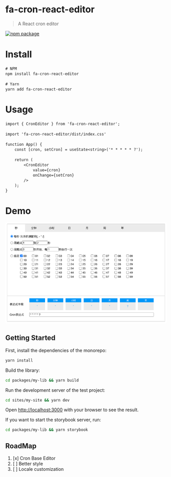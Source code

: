 # fa-cron-react-editor
> A React cron editor

[![npm package](https://img.shields.io/npm/v/fa-cron-react-editor/latest.svg)](https://www.npmjs.com/package/fa-cron-react-editor)

# Install
```base
# NPM
npm install fa-cron-react-editor

# Yarn
yarn add fa-cron-react-editor
```

# Usage
```react
import { CronEditor } from 'fa-cron-react-editor';

import 'fa-cron-react-editor/dist/index.css'

function App() {
    const [cron, setCron] = useState<string>('* * * * * ?');

    return (
        <CronEditor 
            value={cron}
            onChange={setCron}
        />
    );
}
```

# Demo
![fa-cron-react-editor example](/doc/demo1.png)




## Getting Started

First, install the dependencies of the monorepo:

```bash
yarn install
```

Build the library:

```bash
cd packages/my-lib && yarn build
```

Run the development server of the test project:

```bash
cd sites/my-site && yarn dev
```

Open [http://localhost:3000](http://localhost:3000) with your browser to see the result.

If you want to start the storybook server, run:

```bash
cd packages/my-lib && yarn storybook
```

## RoadMap
1. [x] Cron Base Editor
2. [ ] Better style
3. [ ] Locale customization